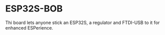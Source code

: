 # ESP32S-BOB
Thi board lets anyone stick an ESP32S, a regulator and FTDI-USB to it for enhanced ESPerience.
